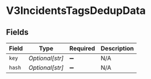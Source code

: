 # V3IncidentsTagsDedupData


## Fields

| Field              | Type               | Required           | Description        |
| ------------------ | ------------------ | ------------------ | ------------------ |
| `key`              | *Optional[str]*    | :heavy_minus_sign: | N/A                |
| `hash`             | *Optional[str]*    | :heavy_minus_sign: | N/A                |